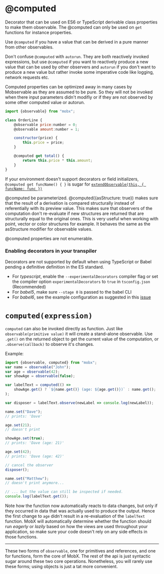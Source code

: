 # @computed

Decorator that can be used on ES6 or TypeScript derivable class properties to make them observable.
The @computed can only be used on `get` functions for instance properties. 

Use `@computed` if you have a value that can be derived in a pure manner from other observables.

Don't confuse `@computed` with `autorun`. They are both reactively invoked expressions, 
but use `@computed` if you want to reactively produce a new value that can be used by other observers and 
`autorun` if you don't want to produce a new value but rather invoke some imperative code like logging, network requests etc.

Computed properties can be optimized away in many cases by Mobservable as they are assumed to be pure.
So they will not be invoked when there input parameters didn't modifiy or if they are not observed by some other computed value or autorun. 
 

```javascript
import {observable} from "mobx";

class OrderLine {
    @observable price:number = 0;
    @observable amount:number = 1;

    constructor(price) {
        this.price = price;
    }

    @computed get total() {
        return this.price * this.amount;
    }
}
```

If your environment doesn't support decorators or field initializers,
`@computed get funcName() { }` is sugar for [`extendObservable(this, { funcName: func })`](extend-observable.md)


@computed be parameterized. @computed({asStructure: true}) makes sure that the result of a derivation is compared structurally instead of referentially with its preview value. This makes sure that observers of the computation don't re-evaluate if new structures are returned that are structurally equal to the original ones. This is very useful when working with point, vector or color structures for example. It behaves the same as the asStructure modifier for observable values.

@computed properties are not enumerable.

### Enabling decorators in your transpiler

Decorators are not supported by default when using TypeScript or Babel pending a definitive definition in the ES standard.
* For _typescript_, enable the `--experimentalDecorators` compiler flag or set the compiler option `experimentalDecorators` to `true` in `tsconfig.json` (Recommended)
* For _babel5_, make sure `--stage 0` is passed to the babel CLI
* For _babel6_, see the example configuration as suggested in this [issue](https://github.com/mobxjs/mobx/issues/105)

# `computed(expression)`

`computed` can also be invoked directly as function. 
Just like `observable(primitive value)` it will create a stand-alone observable.
Use `.get()` on the returned object to get the current value of the computation, or `.observe(callback)` to observe it's changes.

Example:
```javascript
import {observable, computed} from "mobx";
var name = observable("John");
var age = observable(42);
var showAge = observable(false);

var labelText = computed(() =>
	showAge.get() ? `${name.get()} (age: ${age.get()})` : name.get();
);

var disposer = labelText.observe(newLabel => console.log(newLabel));

name.set("Dave");
// prints: 'Dave'

age.set(21);
// doesn't print

showAge.set(true);
// prints: 'Dave (age: 21)'

age.set(42);
// prints: 'Dave (age: 42)'

// cancel the observer
disposer();

name.set("Matthew");
// doesn't print anymore...

// ... but the value can still be inspected if needed.
console.log(labelText.get());
```

Note how the function now automatically reacts to data changes,
but only if they occurred in data that was actually used to produce the output.
Hence the first change to `age` didn't result in a re-evaluation of the `labelText` function.
MobX will automatically determine whether the function should run _eagerly_ or _lazily_ based on how the views are used throughout your application,
so make sure your code doesn't rely on any side effects in those functions.


---

These two forms of `observable`, one for primitives and references, and one for functions, form the core of MobX.
The rest of the api is just syntactic sugar around these two core operations.
Nonetheless, you will rarely use these forms; using objects is just a tat more convenient.
